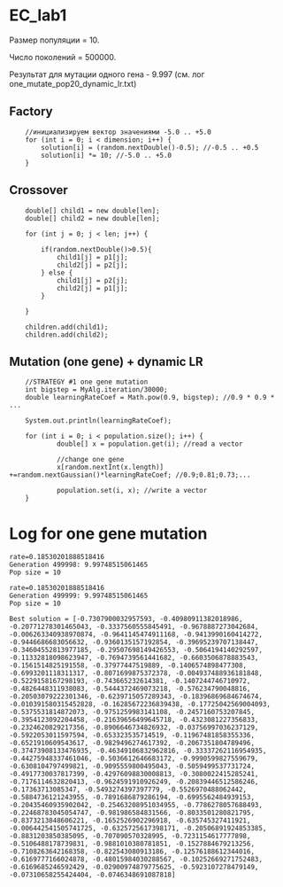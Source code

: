 # EC_lab1

Размер популяции = 10.

Число поколений = 500000.

Результат для мутации одного гена - 9.997 (см. лог one_mutate_pop20_dynamic_lr.txt)


## Factory

        //инициализируем вектор значениями -5.0 .. +5.0
        for (int i = 0; i < dimension; i++) {
            solution[i] = (random.nextDouble()-0.5); //-0.5 .. +0.5
            solution[i] *= 10; //-5.0 .. +5.0
        }

## Crossover

        double[] child1 = new double[len];
        double[] child2 = new double[len];
        
        for (int j = 0; j < len; j++) {
            
            if(random.nextDouble()>0.5){
                child1[j] = p1[j];
                child2[j] = p2[j];
            } else {
                child1[j] = p2[j];
                child2[j] = p1[j];
            }
            
        }
        
        children.add(child1);
        children.add(child2);

## Mutation (one gene) + dynamic LR

        //STRATEGY #1 one gene mutation
		int bigstep = MyAlg.iteration/30000;
        double learningRateCoef = Math.pow(0.9, bigstep); //0.9 * 0.9 * ...
        
        System.out.println(learningRateCoef);
        
        for (int i = 0; i < population.size(); i++) {
                double[] x = population.get(i); //read a vector
     
                //change one gene
                x[random.nextInt(x.length)] +=random.nextGaussian()*learningRateCoef; //0.9;0.81;0.73;...
                            
                population.set(i, x); //write a vector
        }
    
# Log for one gene mutation
	rate=0.18530201888518416
	Generation 499998: 9.99748515061465
	Pop size = 10
	
	rate=0.18530201888518416
	Generation 499999: 9.99748515061465
	Pop size = 10
	
	Best solution = [-0.7307900032957593, -0.40980911382018986, -0.20771278301465043, -0.3337560555845491, -0.9678887273042684, -0.006263340938970874, -0.9641145474911168, -0.9413990160414272, -0.9446686683056632, -0.9360135157192854, -0.39695239707138447, -0.34604552813977185, -0.29507698149426553, -0.5064194140292597, -0.11332818098623947, -0.7694739561441682, -0.6603506878883543, -0.1561514825191558, -0.37977447519889, -0.1406574898477308, -0.6993201118311317, -0.8071699875372378, -0.004937488936181848, -0.5229158167298193, -0.743665232614381, -0.1407244746710972, -0.4826448311938083, -0.5444372469073218, -0.576234790048816, -0.20503079222301346, -0.6239715057289343, -0.18396869684674674, -0.010391580315452828, -0.16285672236839438, -0.17725042569004093, -0.5375531814872073, -0.9751259983141108, -0.2457160753207845, -0.3954123092204458, -0.21639656499645718, -0.4323081227356833, -0.2324620829217356, -0.8906646734826932, -0.03756997036237129, -0.5922053011597594, -0.653323535714519, -0.11967481858355336, -0.6521910609543617, -0.9829496274617392, -0.2067351804789496, -0.37473908133476935, -0.46349106832962816, -0.33337262116954935, -0.44275948337461046, -0.5036612646683172, -0.9990599827559679, -0.6308104797499821, -0.9095559800495043, -0.5059499537731724, -0.4917730037817399, -0.42976098830008813, -0.3080022415285241, -0.7176114632820413, -0.9624591910926249, -0.20839446512586246, -0.17363713085347, -0.5493274397397779, -0.5526970488062442, -0.5884736121243955, -0.7891686879286194, -0.6995562484939153, -0.20435460935902042, -0.25463208951034955, -0.7786278057688493, -0.22468783045054747, -0.981986584831566, -0.8033501280821795, -0.8373213848606221, -0.1652526902296918, -0.635745327411921, -0.006442541505741725, -0.6325725617398171, -0.20506891924853385, -0.8831203850385095, -0.707090570328995, -0.7231154617777898, -0.5106488178739831, -0.9881010380781851, -0.1527884679213256, -0.7108263642168358, -0.822543080913186, -0.12576188612344016, -0.6169777166024878, -0.48015984030288567, -0.10252669271752483, -0.6169685246592429, -0.02900974879775625, -0.5923107278479149, -0.07310658255424404, -0.0746348691087818]
